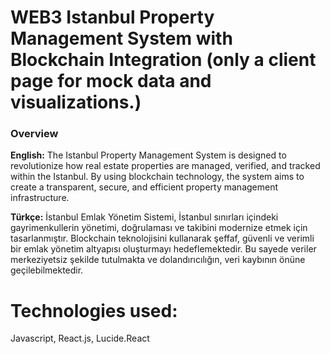 # WEB3 Istanbul Property Management System with Blockchain Integration (only a client page for mock data and visualizations.)

### Overview

**English:**
The Istanbul Property Management System is designed to revolutionize how real estate properties are managed, verified, and tracked within the Istanbul. By using blockchain technology, the system aims to create a transparent, secure, and efficient property management infrastructure.

**Türkçe:**
İstanbul Emlak Yönetim Sistemi, İstanbul sınırları içindeki gayrimenkullerin yönetimi, doğrulaması ve takibini modernize etmek için tasarlanmıştır. Blockchain teknolojisini kullanarak şeffaf, güvenli ve verimli bir emlak yönetim altyapısı oluşturmayı hedeflemektedir. Bu sayede veriler merkeziyetsiz şekilde tutulmakta ve dolandırıcılığın, veri kaybının önüne geçilebilmektedir.

# Technologies used:
Javascript, React.js, Lucide.React
